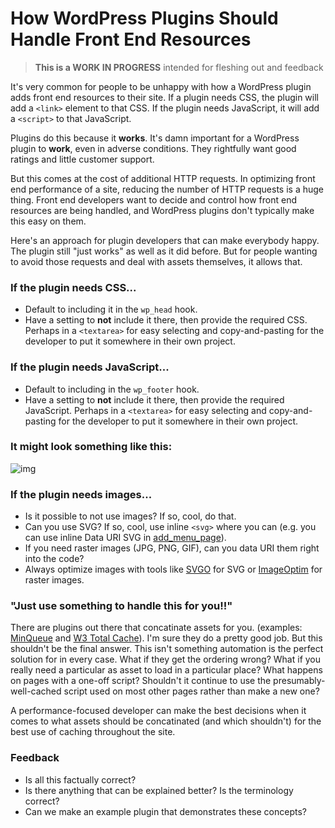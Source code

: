 # How WordPress Plugins Should Handle Front End Resources

> **This is a WORK IN PROGRESS** intended for fleshing out and feedback

It's very common for people to be unhappy with how a WordPress plugin adds front end resources to their site. If a plugin needs CSS, the plugin will add a `<link>` element to that CSS. If the plugin needs JavaScript, it will add a `<script>` to that JavaScript.

Plugins do this because it **works**. It's damn important for a WordPress plugin to **work**, even in adverse conditions. They rightfully want good ratings and little customer support.

But this comes at the cost of additional HTTP requests. In optimizing front end performance of a site, reducing the number of HTTP requests is a huge thing. Front end developers want to decide and control how front end resources are being handled, and WordPress plugins don't typically make this easy on them.

Here's an approach for plugin developers that can make everybody happy. The plugin still "just works" as well as it did before. But for people wanting to avoid those requests and deal with assets themselves, it allows that.


### If the plugin needs CSS...

- Default to including it in the `wp_head` hook.
- Have a setting to **not** include it there, then provide the required CSS. Perhaps in a `<textarea>` for easy selecting and copy-and-pasting for the developer to put it somewhere in their own project.


### If the plugin needs JavaScript...

- Default to including in the `wp_footer` hook.
- Have a setting to **not** include it there, then provide the required JavaScript. Perhaps in a `<textarea>` for easy selecting and copy-and-pasting for the developer to put it somewhere in their own project.


### It might look something like this:

![img](http://f.cl.ly/items/0I3c3H1P2e2r3g2B371L/Screen%20Shot%202014-09-29%20at%204.48.16%20PM.png)


### If the plugin needs images...

- Is it possible to not use images? If so, cool, do that.
- Can you use SVG? If so, cool, use inline `<svg>` where you can (e.g. you can use inline Data URI SVG in [add_menu_page](http://codex.wordpress.org/Function_Reference/add_menu_page)).
- If you need raster images (JPG, PNG, GIF), can you data URI them right into the code? 
- Always optimize images with tools like [SVGO](https://github.com/svg/svgo) for SVG or [ImageOptim](https://imageoptim.com/) for raster images.


### "Just use something to handle this for you!!"

There are plugins out there that concatinate assets for you. (examples: [MinQueue](https://wordpress.org/plugins/minqueue/) and [W3 Total Cache](https://wordpress.org/plugins/w3-total-cache/)). I'm sure they do a pretty good job. But this shouldn't be the final answer. This isn't something automation is the perfect solution for in every case. What if they get the ordering wrong? What if you really need a particular as asset to load in a particular place? What happens on pages with a one-off script? Shouldn't it continue to use the presumably-well-cached script used on most other pages rather than make a new one?

A performance-focused developer can make the best decisions when it comes to what assets should be concatinated (and which shouldn't) for the best use of caching throughout the site.


### Feedback

- Is all this factually correct?
- Is there anything that can be explained better? Is the terminology correct?
- Can we make an example plugin that demonstrates these concepts?
